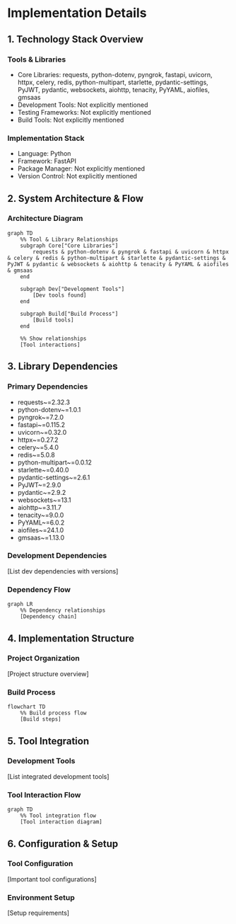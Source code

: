 # Implementation Details

## 1. Technology Stack Overview
### Tools & Libraries
- Core Libraries: requests, python-dotenv, pyngrok, fastapi, uvicorn, httpx, celery, redis, python-multipart, starlette, pydantic-settings, PyJWT, pydantic, websockets, aiohttp, tenacity, PyYAML, aiofiles, gmsaas
- Development Tools: Not explicitly mentioned
- Testing Frameworks: Not explicitly mentioned
- Build Tools: Not explicitly mentioned

### Implementation Stack
- Language: Python
- Framework: FastAPI
- Package Manager: Not explicitly mentioned
- Version Control: Not explicitly mentioned

## 2. System Architecture & Flow

### Architecture Diagram
```mermaid
graph TD
    %% Tool & Library Relationships
    subgraph Core["Core Libraries"]
        requests & python-dotenv & pyngrok & fastapi & uvicorn & httpx & celery & redis & python-multipart & starlette & pydantic-settings & PyJWT & pydantic & websockets & aiohttp & tenacity & PyYAML & aiofiles & gmsaas
    end
    
    subgraph Dev["Development Tools"]
        [Dev tools found]
    end
    
    subgraph Build["Build Process"]
        [Build tools]
    end
    
    %% Show relationships
    [Tool interactions]
```

## 3. Library Dependencies
### Primary Dependencies
- requests~=2.32.3
- python-dotenv~=1.0.1
- pyngrok~=7.2.0
- fastapi~=0.115.2
- uvicorn~=0.32.0
- httpx~=0.27.2
- celery~=5.4.0
- redis~=5.0.8
- python-multipart~=0.0.12
- starlette~=0.40.0
- pydantic-settings~=2.6.1
- PyJWT~=2.9.0
- pydantic~=2.9.2
- websockets~=13.1
- aiohttp~=3.11.7
- tenacity~=9.0.0
- PyYAML~=6.0.2
- aiofiles~=24.1.0
- gmsaas~=1.13.0

### Development Dependencies
[List dev dependencies with versions]

### Dependency Flow
```mermaid
graph LR
    %% Dependency relationships
    [Dependency chain]
```

## 4. Implementation Structure
### Project Organization
[Project structure overview]

### Build Process
```mermaid
flowchart TD
    %% Build process flow
    [Build steps]
```

## 5. Tool Integration
### Development Tools
[List integrated development tools]

### Tool Interaction Flow
```mermaid
graph TD
    %% Tool integration flow
    [Tool interaction diagram]
```

## 6. Configuration & Setup
### Tool Configuration
[Important tool configurations]

### Environment Setup
[Setup requirements]
